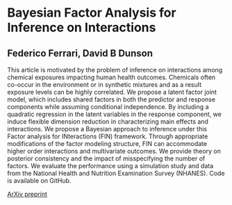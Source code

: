 # Bayesian Factor Analysis for Inference on Interactions
## Federico Ferrari, David B Dunson

This article is motivated by the problem of inference on interactions among chemical exposures impacting human health outcomes. Chemicals often co-occur in the environment or in synthetic mixtures and as a result exposure levels can be highly correlated. We propose a latent factor joint model, which includes shared factors in both the predictor and response components while assuming conditional independence. By including a quadratic regression in the latent variables in the response component, we induce flexible dimension reduction in characterizing main effects and interactions. We propose a Bayesian approach to inference under this Factor analysis for INteractions (FIN) framework. Through appropriate modifications of the factor modeling structure, FIN can accommodate higher order interactions and multivariate outcomes. We provide theory on posterior consistency and the impact of misspecifying the number of factors. We evaluate the performance using a simulation study and data from the National Health and Nutrition Examination Survey (NHANES). Code is available on GitHub.

[ArXiv preprint](https://arxiv.org/abs/1904.11603)
